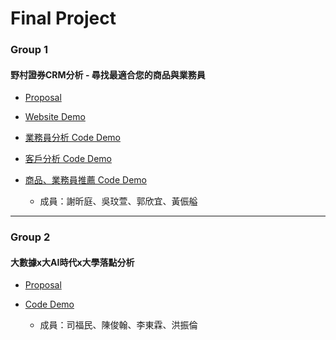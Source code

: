 # Final Project

### Group 1
#### 野村證券CRM分析 - 尋找最適合您的商品與業務員
- [Proposal](https://docs.google.com/presentation/d/1f3sx5IF9cK8EajYkvqwDgt-anPMt7QXHqoPxgaTViqA/edit#slide=id.p)
- [Website Demo](https://codepen.io/kuosheena/debug/REgaEz/auth)
- [業務員分析 Code Demo](https://github.com/hsiehkl/nomurafunds_CRM/blob/master/wws/nomurafunds_CRM_1225.ipynb)
- [客戶分析 Code Demo](https://github.com/hsiehkl/nomurafunds_CRM/blob/master/1229%20-%20%E5%AE%A2%E6%88%B6%E5%88%86%E6%9E%90%E5%92%8C%E9%9B%B7%E9%81%94%E5%9C%96%E6%9C%80%E6%96%B0.ipynb)
- [商品、業務員推薦 Code Demo](https://github.com/hsiehkl/nomurafunds_CRM/blob/master/hsiehkl/nomurafunds_CRM.ipynb)

   - 成員：謝昕庭、吳玟萱、郭欣宜、黃侲艗
   
---------------------------------------

### Group 2
#### 大數據x大AI時代x大學落點分析
- [Proposal]()
- [Code Demo]()

   - 成員：司福民、陳俊翰、李東霖、洪振倫
